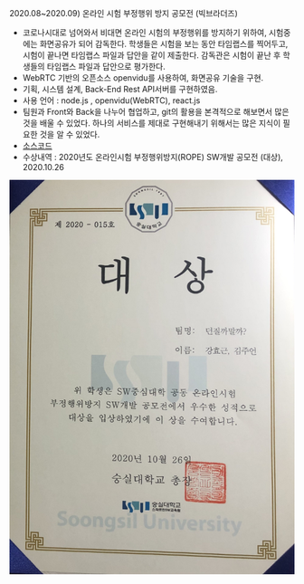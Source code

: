 2020.08~2020.09) 온라인 시험 부정행위 방지 공모전 (빅브라더즈)
- 코로나시대로 넘어와서 비대면 온라인 시험의 부정행위를 방지하기 위하여, 시험중에는 화면공유가 되어 감독한다. 학생들은 시험을 보는 동안 타임랩스를 찍어두고, 시험이 끝나면 타임랩스 파일과 답안을 같이 제출한다. 감독관은 시험이 끝난 후 학생들의 타임랩스 파일과 답안으로 평가한다.
- WebRTC 기반의 오픈소스 openvidu를 사용하여, 화면공유 기술을 구현.
- 기획, 시스템 설계, Back-End Rest API서버를 구현하였음. 
- 사용 언어 : node.js , openvidu(WebRTC), react.js
- 팀원과 Front와 Back을 나누어 협업하고, git의 활용을 본격적으로 해보면서 많은 것을 배울 수 있었다. 하나의 서비스를 제대로 구현해내기 위해서는 많은 지식이 필요한 것을 알 수 있었다. 
- [소스코드](https://github.com/geun9716/rope_openvidu)
- 수상내역 : 2020년도 온라인시험 부정행위방지(ROPE) SW개발 공모전 (대상), 2020.10.26

![ROPE공모전](./img/BigBrothers.jpg)
